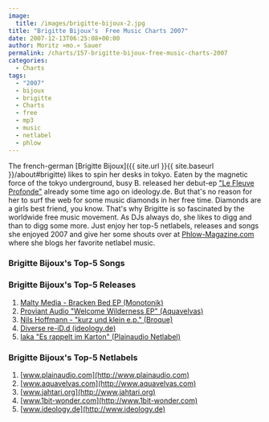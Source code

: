 ```yaml
---
image:
  title: /images/brigitte-bijoux-2.jpg
title: "Brigitte Bijoux's  Free Music Charts 2007"
date: 2007-12-13T06:25:08+00:00
author: Moritz »mo.« Sauer
permalink: /charts/157-brigitte-bijoux-free-music-charts-2007
categories:
  - Charts
tags:
  - "2007"
  - bijoux
  - brigitte
  - Charts
  - free
  - mp3
  - music
  - netlabel
  - phlow
---
```

The french-german [Brigitte Bijoux]({{ site.url }}{{ site.baseurl }}/about#brigitte) likes to spin her desks in tokyo. Eaten by the magnetic force of the tokyo underground, busy B. released her debut-ep ["Le Fleuve Profonde"](http://www.ideology.de/archives/audio000035.php) already some time ago on ideology.de. But that's no reason for her to surf the web for some music diamonds in her free time. Diamonds are a girls best friend, you know. That's why Brigitte is so fascinated by the worldwide free music movement. As DJs always do, she likes to digg and than to digg some more. Just enjoy her top-5 netlabels, releases and songs she enjoyed 2007 and give her some shouts over at [Phlow-Magazine.com](http://Phlow-magazine.com) where she blogs her favorite netlabel music.<!--more-->

<!--adsense-->

### Brigitte Bijoux's Top-5 Songs

### Brigitte Bijoux's Top-5 Releases

  1. [Malty Media - Bracken Bed EP (Monotonik)](http://www.mono211.com/content/releases/mtkmp189.html)
  2. [Proviant Audio "Welcome Wilderness EP" (Aquavelvas)](http://www.aquavelvas.com/mp3s.asp?release=aqv012)
  3. [Nils Hoffmann - "kurz und klein e.p." (Broque)](http://www.broque.de/releases/036nilshoffmann/036nilshoffmann.htm)
  4. [Diverse re-iD.d (ideology.de)](http://www.ideology.de/archives/audio000182.php)
  5. [Iaka "Es rappelt im Karton" (Plainaudio Netlabel)](http://www.plainaudio.com/dnb/releases/pp020md.html)

### Brigitte Bijoux's Top-5 Netlabels

  1. [www.plainaudio.com](http://www.plainaudio.com)
  2. [www.aquavelvas.com](http://www.aquavelvas.com)
  3. [www.jahtari.org](http://www.jahtari.org)
  4. [www.1bit-wonder.com](http://www.1bit-wonder.com)
  5. [www.ideology.de](http://www.ideology.de)